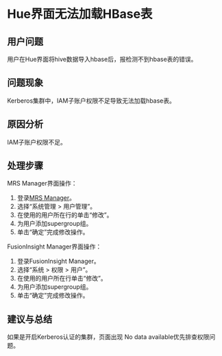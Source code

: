 # Hue界面无法加载HBase表<a name="mrs_03_0209"></a>

## 用户问题<a name="section18305143583116"></a>

用户在Hue界面将hive数据导入hbase后，报检测不到hbase表的错误。

## 问题现象<a name="section117424454313"></a>

Kerberos集群中，IAM子账户权限不足导致无法加载hbase表。

## 原因分析<a name="section1237061220324"></a>

IAM子账户权限不足。

## 处理步骤<a name="section185969433257"></a>

MRS Manager界面操作：

1.  登录[MRS Manager](https://support.huaweicloud.com/usermanual-mrs/mrs_01_0102.html)。
2.  选择“系统管理 \> 用户管理”。
3.  在使用的用户所在行的单击“修改”。
4.  为用户添加supergroup组。
5.  单击“确定”完成修改操作。

FusionInsight Manager界面操作：

1.  登录FusionInsight Manager。
2.  选择“系统 \> 权限 \> 用户”。
3.  在使用的用户所在行单击“修改”。
4.  为用户添加supergroup组。
5.  单击“确定”完成修改操作。

## 建议与总结<a name="section8898183420"></a>

如果是开启Kerberos认证的集群，页面出现 No data available优先排查权限问题。

